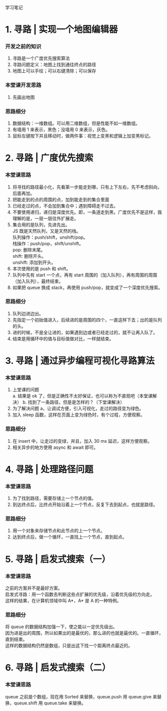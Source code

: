 学习笔记
# 1. 寻路 | 实现一个地图编辑器
### 开发之前的知识
1. 寻路是一个广度优先搜索算法
2. 寻路问题定义：地图上找到通往终点的路径
3. 地图上可以手绘；可以右键清除；可以保存

### 本堂课开发思路
1. 先画出地图

### 思路细分
1. 数据结构：一维数组。可以用二维数组，但是性能不如一维数组。
2. 有墙用 1 来表示，黑色；没墙用 0 来表示，灰色。
3. 鼠标左键按下并且移动时，做两件事：视觉上变黑和逻辑上加变黑标记。

# 2. 寻路 | 广度优先搜索
### 本堂课思路
1. 将寻找的路径最小化，先看第一步能走到哪，只有上下左右，先不考虑斜向，后面再加。
2. 把能走到的点的周围的点，加到能走到的集合里面
3. 已经走过的点，不会加到集合中；遇到障碍走不过去。
4. 不要使用递归，递归是深度优先。即，一条道走到黑。广度优先不是这样，我理解的是，一层一层往外扩展走。
5. 集合用的是队列，先进先出。  
    JS 既是天然队列，又是天然的栈。  
    队列操作：push/shift，unshift/pop。  
    栈操作：push/pop，shift/unshift。  
    pop: 删除末尾。  
    shift: 删除开头。  
    unshift: 添加到开头。
6. 本次使用的是 push 和 shift。
7. 队列中先有 start 一个点，再有 start 周围的（加入队列），再有周围的周围（加入队列），最终结束。
8. 如果把 queue 换成 stack，再使用 push/pop，就变成了一个深度优先搜索。

### 思路细分
1. 队列边进边出。
2. 先指定一个初始值进入，后续进的是周围的四个，一直这样下去；出的是队列的头。
3. 进的时候，不是全让进的，如果遇到边或者已经走过的，就不让再入队了。
4. 结束是用循环中的值与目标值做对比，一样就结束。

# 3. 寻路 | 通过异步编程可视化寻路算法
### 本堂课思路
1. 上堂课的问题  
    a. 结果是 ok 了，但是正确性不太好保证，也可以称为不直观吧（本堂课解决）
    b. 找到了一条路径，但是是怎样的？（下堂课解决）
2. 为了解决问题 a，让调试方便，引入可视化，走过的路径变为绿色。
3. 加入 sleep 函数，这样在页面上变为绿色时，有个过程，方便观察。

### 思路细分
1. 在 insert 中，让走过的变绿，并且，加入 30 ms 延迟，这样方便观察。
2. 相关异步的地方使用 async 和 await 即可。 

# 4. 寻路 | 处理路径问题
### 本堂课思路
1. 为了找到路径，需要存储上一个节点的值。
2. 到达终点后，比终点开始沿着上一个节点，反复下去到起点，也就是路径。

### 思路细分
1. 用一个对象来存储节点和此节点的上一个节点。
2. 达到终点后，做一个循环，一直找上一个节点，直到起点。

# 5. 寻路 | 启发式搜索（一）
### 本堂课思路
之前的方案并不是最好方案。  
启发式寻路：用一个函数去判断这些点扩展的优先级，沿着优先级的方向走。  
这样的结果，在计算机领域中叫 A*，A* 是 A 的一种特例。

### 思路细分  
将 queue 的数据结构加强一下，使之能以一定优先级出。  
因为进是出的周围，所以如果出的是最优的，那么进的也就是最优的。一直循环，直到结束。  
这样的数据结构仍然是数组，只是出这下找一个距离终点最近的。


# 6. 寻路 | 启发式搜索（二）
### 本堂课思路
queue 之前是个数组，现在用 Sorted 来替换，queue.push 用 queue.give 来替换，queue.shift 用 queue.take 来替换。



 
